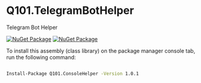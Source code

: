 # Q101.TelegramBotHelper
 Telegram Bot Helper
 
[![NuGet Package](https://img.shields.io/nuget/v/Q101.TelegramBotHelper.svg?style=for-the-badge&logo=appveyor)](https://www.nuget.org/packages/Q101.Q101.TelegramBotHelper)
[![NuGet Package](https://img.shields.io/nuget/dt/Q101.TelegramBotHelper.svg?style=for-the-badge&logo=appveyor)](https://www.nuget.org/packages/Q101.Q101.TelegramBotHelper)



 To install this assembly (class library) on the package manager console tab, run the following command:
```bash

Install-Package Q101.ConsoleHelper -Version 1.0.1

```

